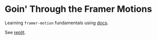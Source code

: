 #  Goin' Through the Framer Motions

Learning `framer-motion` fundamentals using [docs](https://www.framer.com/docs/introduction/).

See [replit](https://replit.com/@schm00g/framer-motion-fundamentals#.replit).